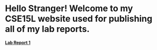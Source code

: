 # Hello Stranger! Welcome to my CSE15L website used for publishing all of my lab reports.

**[Lab Report 1](https://mapersiani.github.io/cse15l-lab-reports/Lab1Report.html)**


